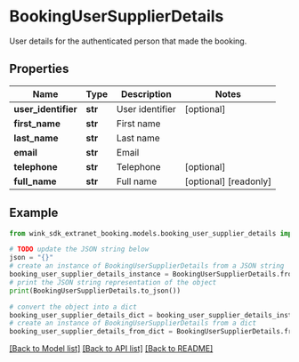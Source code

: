 # BookingUserSupplierDetails

User details for the authenticated person that made the booking.

## Properties

Name | Type | Description | Notes
------------ | ------------- | ------------- | -------------
**user_identifier** | **str** | User identifier | [optional] 
**first_name** | **str** | First name | 
**last_name** | **str** | Last name | 
**email** | **str** | Email | 
**telephone** | **str** | Telephone | [optional] 
**full_name** | **str** | Full name | [optional] [readonly] 

## Example

```python
from wink_sdk_extranet_booking.models.booking_user_supplier_details import BookingUserSupplierDetails

# TODO update the JSON string below
json = "{}"
# create an instance of BookingUserSupplierDetails from a JSON string
booking_user_supplier_details_instance = BookingUserSupplierDetails.from_json(json)
# print the JSON string representation of the object
print(BookingUserSupplierDetails.to_json())

# convert the object into a dict
booking_user_supplier_details_dict = booking_user_supplier_details_instance.to_dict()
# create an instance of BookingUserSupplierDetails from a dict
booking_user_supplier_details_from_dict = BookingUserSupplierDetails.from_dict(booking_user_supplier_details_dict)
```
[[Back to Model list]](../README.md#documentation-for-models) [[Back to API list]](../README.md#documentation-for-api-endpoints) [[Back to README]](../README.md)


